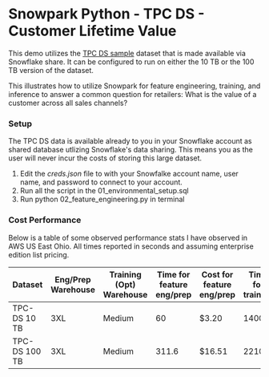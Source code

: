 # Snowpark Python - TPC DS  - Customer Lifetime Value

This demo utilizes the [TPC DS sample](https://docs.snowflake.com/en/user-guide/sample-data-tpcds.html) dataset that is made available via  Snowflake share. It can be configured to run on either the 10 TB or the 100 TB version of the dataset. 

This illustrates how to utilize Snowpark for feature engineering, training, and inference to answer a common question for retailers: What is the value of a customer across all sales channels? 

### Setup 

The TPC DS data is available already to you in your Snowflake account as shared database utlizing Snowflake's data sharing. This means you as the user will never incur the costs of storing this large dataset. 

 1. Edit the *creds.json* file to with your Snowfalke account name, user name, and password to connect to your account. 
 2. Run all the script in the 01_environmental_setup.sql
 3. Run python 02_feature_engineering.py in terminal

### Cost Performance

Below is a table of some observed performance stats I have observed in AWS US East Ohio. All times reported in seconds and assuming enterprise edition list pricing. 

| Dataset       	| Eng/Prep Warehouse 	| Training (Opt) Warehouse 	| Time for feature eng/prep 	| Cost for feature eng/prep 	| Time for training 	| Cost for training 	| Time for inference 	| Cost for inference 	|
|---------------	|----------------------	|----------------------------	|---------------------------	|---------------------------	|-------------------	|-------------------	|--------------------	|--------------------	|
| TPC-DS 10 TB  	| 3XL                   | Medium                      | 60                        	| $3.20                     	| 1400.4            	| $7.07             	| 9.8                	| $0.52              	|
| TPC-DS 100 TB 	| 3XL                   | Medium                      | 311.6                     	| $16.51                    	| 2210              	| $11.05            	| 24.6               	| $1.30              	|
